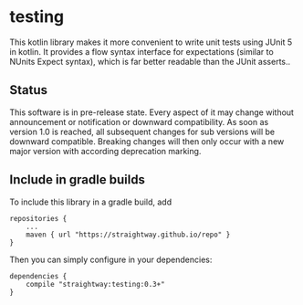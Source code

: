 # testing

This kotlin library makes it more convenient to write unit tests using JUnit 5 in kotlin.
It provides a flow syntax interface for expectations (similar to NUnits Expect syntax), which
is far better readable than the JUnit asserts..

## Status

This software is in pre-release state. Every aspect of it may change without announcement or
notification or downward compatibility. As soon as version 1.0 is reached, all subsequent
changes for sub versions will be downward compatible. Breaking changes will then only occur
with a new major version with according deprecation marking.

## Include in gradle builds

To include this library in a gradle build, add

    repositories {
        ...
        maven { url "https://straightway.github.io/repo" }
    }

Then you can simply configure in your dependencies:

    dependencies {
        compile "straightway:testing:0.3+"
    }
